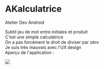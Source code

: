 # AKalculatrice
 Atelier Dev Android

Subtil jeu de mot entre initiales et produit <br/>
C'est une simple calculatrice <br/>
On a pas forcément le droit de diviser par zéro <br/>
Je suis très mauvais avec l'UX design <br/>
Aperçu de l'application :

![](https://i.imgur.com/riDUAbu.png)
